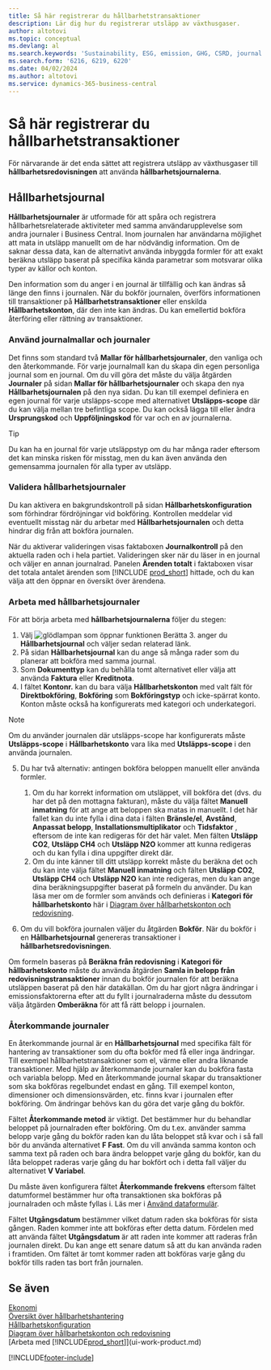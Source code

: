```yaml
---
title: Så här registrerar du hållbarhetstransaktioner
description: Lär dig hur du registrerar utsläpp av växthusgaser.
author: altotovi
ms.topic: conceptual
ms.devlang: al
ms.search.keywords: 'Sustainability, ESG, emission, GHG, CSRD, journal'
ms.search.form: '6216, 6219, 6220'
ms.date: 04/02/2024
ms.author: altotovi
ms.service: dynamics-365-business-central
---
```


# <a name="how-to-record-sustainability-entries"></a>Så här registrerar du hållbarhetstransaktioner

För närvarande är det enda sättet att registrera utsläpp av växthusgaser till **hållbarhetsredovisningen** att använda **hållbarhetsjournalerna**.   

## <a name="sustainability-journal"></a>Hållbarhetsjournal

**Hållbarhetsjournaler** är utformade för att spåra och registrera hållbarhetsrelaterade aktiviteter med samma användarupplevelse som andra journaler i Business Central. Inom journalen har användarna möjlighet att mata in utsläpp manuellt om de har nödvändig information. Om de saknar dessa data, kan de alternativt använda inbyggda formler för att exakt beräkna utsläpp baserat på specifika kända parametrar som motsvarar olika typer av källor och konton. 

Den information som du anger i en journal är tillfällig och kan ändras så länge den finns i journalen. När du bokför journalen, överförs informationen till transaktioner på **Hållbarhetstransaktioner** eller enskilda **Hållbarhetskonton**, där den inte kan ändras. Du kan emellertid bokföra återföring eller rättning av transaktioner.  

### <a name="use-journal-templates-and-batches"></a>Använd journalmallar och journaler

Det finns som standard två **Mallar för hållbarhetsjournaler**, den vanliga och den återkommande. För varje journalmall kan du skapa din egen personliga journal som en journal. Om du vill göra det måste du välja åtgärden **Journaler** på sidan **Mallar för hållbarhetsjournaler** och skapa den nya **Hållbarhetsjournalen** på den nya sidan. Du kan till exempel definiera en egen journal för varje utsläpps-scope med alternativet **Utsläpps-scope** där du kan välja mellan tre befintliga scope. Du kan också lägga till eller ändra **Ursprungskod** och **Uppföljningskod** för var och en av journalerna. 

>[!TIP]
>Du kan ha en journal för varje utsläppstyp om du har många rader eftersom det kan minska risken för misstag, men du kan även använda den gemensamma journalen för alla typer av utsläpp.   

### <a name="validating-sustainability-journals"></a>Validera hållbarhetsjournaler

Du kan aktivera en bakgrundskontroll på sidan **Hållbarhetskonfiguration** som förhindrar fördröjningar vid bokföring. Kontrollen meddelar vid eventuellt misstag när du arbetar med **Hållbarhetsjournalen** och detta hindrar dig från att bokföra journalen.  

När du aktiverar valideringen visas faktaboxen **Journalkontroll** på den aktuella raden och i hela partiet. Valideringen sker när du läser in en journal och väljer en annan journalrad. Panelen **Ärenden totalt** i faktaboxen visar det totala antalet ärenden som [!INCLUDE [prod_short](includes/prod_short.md)] hittade, och du kan välja att den öppnar en översikt över ärendena. 

### <a name="work-with-sustainability-journals"></a>Arbeta med hållbarhetsjournaler

För att börja arbeta med **hållbarhetsjournalerna** följer du stegen:   

1. Välj ![glödlampan som öppnar funktionen Berätta 3.](media/ui-search/search_small.png "Berätta för mig vad du vill göra") anger du **Hållbarhetsjournal** och väljer sedan relaterad länk. 
2. På sidan **Hållbarhetsjournal** kan du ange så många rader som du planerar att bokföra med samma journal.  
3. Som **Dokumenttyp** kan du behålla tomt alternativet eller välja att använda **Faktura** eller **Kreditnota**.  
4. I fältet **Kontonr.** kan du bara välja **Hållbarhetskonton** med valt fält för **Direktbokföring**, **Bokföring** som **Bokföringstyp** och icke-spärrat konto. Konton måste också ha konfigurerats med kategori och underkategori.  

>[!NOTE]
>Om du använder journalen där utsläpps-scope har konfigurerats måste **Utsläpps-scope** i **Hållbarhetskonto** vara lika med **Utsläpps-scope** i den använda journalen.  

5. Du har två alternativ: antingen bokföra beloppen manuellt eller använda formler.   

    1. Om du har korrekt information om utsläppet, vill bokföra det (dvs. du har det på den mottagna fakturan), måste du välja fältet **Manuell inmatning** för att ange att beloppen ska matas in manuellt. I det här fallet kan du inte fylla i dina data i fälten **Bränsle/el**, **Avstånd**, **Anpassat belopp**, **Installationsmultiplikator** och **Tidsfaktor** , eftersom de inte kan redigeras för det här valet. Men fälten **Utsläpp CO2**, **Utsläpp CH4** och **Utsläpp N2O** kommer att kunna redigeras och du kan fylla i dina uppgifter direkt där. 
    2. Om du inte känner till ditt utsläpp korrekt måste du beräkna det och du kan inte välja fältet **Manuell inmatning** och fälten **Utsläpp CO2**, **Utsläpp CH4** och **Utsläpp N2O** kan inte redigeras, men du kan ange dina beräkningsuppgifter baserat på formeln du använder. Du kan läsa mer om de formler som används och definieras i **Kategori för hållbarhetskonto** här i [Diagram över hållbarhetskonton och redovisning](finance-sustainability-accounts-ledger.md#account-categories).
    
7. Om du vill bokföra journalen väljer du åtgärden **Bokför**. När du bokför i en **Hållbarhetsjournal** genereras transaktioner i **hållbarhetsredovisningen**. 

Om formeln baseras på **Beräkna från redovisning** i **Kategori för hållbarhetskonto** måste du använda åtgärden **Samla in belopp från redovisningstransaktioner** innan du bokför journalen för att beräkna utsläppen baserat på den här datakällan. Om du har gjort några ändringar i emissionsfaktorerna efter att du fyllt i journalraderna måste du dessutom välja åtgärden **Omberäkna** för att få rätt belopp i journalen.  

### <a name="recurring-journals"></a>Återkommande journaler

En återkommande journal är en **Hållbarhetsjournal** med specifika fält för hantering av transaktioner som du ofta bokför med få eller inga ändringar. Till exempel hållbarhetstransaktioner som el, värme eller andra liknande transaktioner. Med hjälp av återkommande journaler kan du bokföra fasta och variabla belopp. Med en återkommande journal skapar du transaktioner som ska bokföras regelbundet endast en gång. Till exempel konton, dimensioner och dimensionsvärden, etc. finns kvar i journalen efter bokföring. Om ändringar behövs kan du göra det varje gång du bokför. 

Fältet **Återkommande metod** är viktigt. Det bestämmer hur du behandlar beloppet på journalraden efter bokföring. Om du t.ex. använder samma belopp varje gång du bokför raden kan du låta beloppet stå kvar och i så fall bör du använda alternativet **F Fast**. Om du vill använda samma konton och samma text på raden och bara ändra beloppet varje gång du bokför, kan du låta beloppet raderas varje gång du har bokfört och i detta fall väljer du alternativet **V Variabel**. 

Du måste även konfigurera fältet **Återkommande frekvens** eftersom fältet datumformel bestämmer hur ofta transaktionen ska bokföras på journalraden och måste fyllas i. Läs mer i [Använd dataformulär](ui-enter-date-ranges.md#use-date-formulas).  

Fältet **Utgångsdatum** bestämmer vilket datum raden ska bokföras för sista gången. Raden kommer inte att bokföras efter detta datum. Fördelen med att använda fältet **Utgångsdatum** är att raden inte kommer att raderas från journalen direkt. Du kan ange ett senare datum så att du kan använda raden i framtiden. Om fältet är tomt kommer raden att bokföras varje gång du bokför tills raden tas bort från journalen.  

## <a name="see-also"></a>Se även
[Ekonomi](finance.md)    
[Översikt över hållbarhetshantering](finance-manage-sustainability.md)   
[Hållbarhetskonfiguration](finance-sustainability-setup.md)   
[Diagram över hållbarhetskonton och redovisning](finance-sustainability-accounts-ledger.md)   
[Arbeta med [!INCLUDE[prod_short](includes/prod_short.md)]](ui-work-product.md)   

[!INCLUDE[footer-include](includes/footer-banner.md)]

